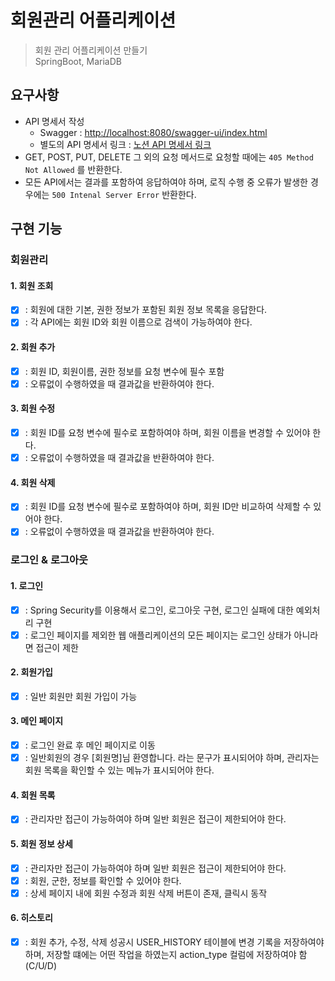 # 회원관리 어플리케이션

> 회원 관리 어플리케이션 만들기   
> SpringBoot, MariaDB

## 요구사항 

- API 명세서 작성 
  - Swagger : [http://localhost:8080/swagger-ui/index.html](http://localhost:8080/swagger-ui/index.html)   
  - 별도의 API 명세서 링크 : [노션 API 명세서 링크](https://www.notion.so/API-6ba7975c556e42f3b45300d4298d3483)
- GET, POST, PUT, DELETE 그 외의 요청 메서드로 요청할 때에는 `405 Method Not Allowed` 를 반환한다. 
- 모든 API에서는 결과를 포함하여 응답하여야 하며, 로직 수행 중 오류가 발생한 경우에는 `500 Intenal Server Error` 반환한다.  

## 구현 기능 

### 회원관리

#### 1. 회원 조회

- [X] : 회원에 대한 기본, 권한 정보가 포함된 회원 정보 목록을 응답한다.   
- [X] : 각 API에는 회원 ID와 회원 이름으로 검색이 가능하여야 한다. 

#### 2. 회원 추가

- [X] : 회원 ID, 회원이름, 권한 정보를 요청 변수에 필수 포함
- [X] : 오류없이 수행하였을 때 결과값을 반환하여야 한다. 

#### 3. 회원 수정

- [X] : 회원 ID를 요청 변수에 필수로 포함하여야 하며, 회원 이름을 변경할 수 있어야 한다.
- [X] : 오류없이 수행하였을 때 결과값을 반환하여야 한다.

#### 4. 회원 삭제 

- [X] : 회원 ID를 요청 변수에 필수로 포함하여야 하며, 회원 ID만 비교하여 삭제할 수 있어야 한다.
- [X] : 오류없이 수행하였을 때 결과값을 반환하여야 한다.

### 로그인 & 로그아웃

#### 1. 로그인
- [X] : Spring Security를 이용해서 로그인, 로그아웃 구현, 로그인 실패에 대한 예외처리 구현
- [X] : 로그인 페이지를 제외한 웹 애플리케이션의 모든 페이지는 로그인 상태가 아니라면 접근이 제한

#### 2. 회원가입
- [X] : 일반 회원만 회원 가입이 가능

#### 3. 메인 페이지
- [X] : 로그인 완료 후 메인 페이지로 이동 
- [X] : 일반회원의 경우 [회원명]님 환영합니다. 라는 문구가 표시되어야 하며, 관리자는 회원 목록을 확인할 수 있는 메뉴가 표시되어야 한다. 

#### 4. 회원 목록 
- [X] : 관리자만 접근이 가능하여야 하며 일반 회원은 접근이 제한되어야 한다. 

#### 5. 회원 정보 상세 
- [X] : 관리자만 접근이 가능하여야 하며 일반 회원은 접근이 제한되어야 한다.
- [X] : 회원, 군한, 정보를 확인할 수 있어야 한다.
- [X] : 상세 페이지 내에 회원 수정과 회원 삭제 버튼이 존재, 클릭시 동작

#### 6. 히스토리 
- [X] :  회원 추가, 수정, 삭제 성공시 USER_HISTORY 테이블에 변경 기록을 저장하여야 하며, 저장할 떄에는 어떤 작업을 하였는지 action_type 컬럼에 저장하여야 함    
  (C/U/D)